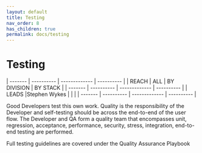 ```yaml
---
layout: default
title: Testing
nav_order: 8
has_children: true
permalink: docs/testing
---
```


Testing
=======

  | ------- | ---------- | ------------- | ---------- |
  | REACH   | ALL        | BY DIVISION   | BY STACK   |
  | ------- | ---------- | ------------- | ---------- |
  | LEADS   |Stephen Wykes |               |            |
  | ------- | ---------- | ------------- | ---------- |                 

Good Developers test this own work. Quality is the responsibility of the
Developer and self-testing should be across the end-to-end of the user
flow. The Developer and QA form a quality team that encompasses unit,
regression, acceptance, performance, security, stress, integration,
end-to-end testing are performed.

Full testing guidelines are covered under the Quality Assurance Playbook